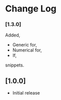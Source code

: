 # Change Log

### [1.3.0]

Added, 

 - Generic for,
 - Numerical for,
 - If,

snippets.

## [1.0.0]

- Initial release